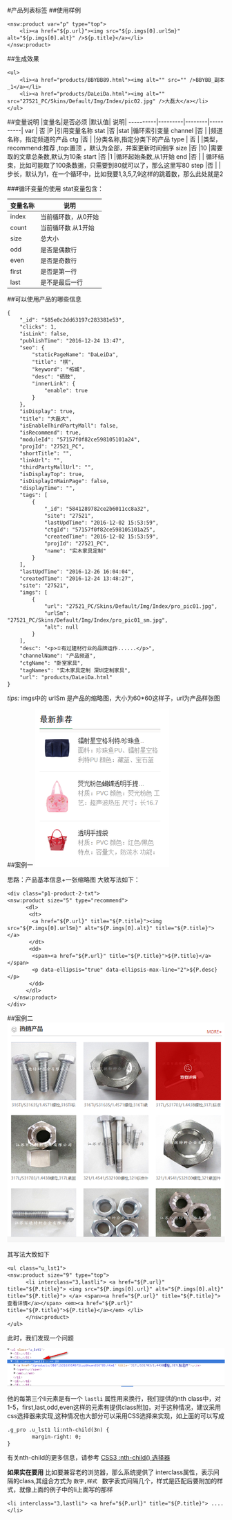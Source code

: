 #产品列表标签
##使用样例

    <nsw:product var="p" type="top">
        <li><a href="${p.url}"><img src="${p.imgs[0].urlSm}" alt="${p.imgs[0].alt}" />${p.title}</a></li>
    </nsw:product>

##生成效果

    <ul>
        <li><a href="products/BBYBB89.html"><img alt="" src="" />BBYBB_副本_1</a></li>
        <li><a href="products/DaLeiDa.html"><img alt="" src="27521_PC/Skins/Default/Img/Index/pic02.jpg" />大磊大</a></li>
    </ul>

##变量说明
|变量名|是否必须 |默认值| 说明|
----------|---------|--------|----------|
var        | 否        |P       |引用变量名称
stat       |否         |stat    |循环索引变量
channel   |否        |           |频道名称，指定频道的产品
ctg       |否         |           |分类名称,指定分类下的产品
type     | 否        |           |类型，recommend:推荐 ,top:置顶 ，默认为全部，并案更新时间倒序
size     |否         |10       |需要取的文章总条数,默认为10条
start    |否         |1          |循环起始条数,从1开始
end     |否         |            | 循环结束，比如可能取了100条数据，只需要到80就可以了，那么这里写80
step    |否         |            |步长，默认为1，在一个循环中，比如我要1,3,5,7,9这样的跳着数，那么此处就是2     

###循环变量的使用
stat变量包含：

| 变量名称|说明|
|------------|------|
index        |当前循环数，从0开始
count        | 当前循环数 从1开始
size          |总大小
odd          | 是否是偶数行
even        |  是否是奇数行   
first           | 是否是第一行
last           |  是不是最后一行

##可以使用产品的哪些信息

    {
        "_id": "585e0c2dd63197c283381e53", 
        "clicks": 1, 
        "isLink": false, 
        "publishTime": "2016-12-24 13:47", 
        "seo": {
            "staticPageName": "DaLeiDa", 
            "title": "棋", 
            "keyword": "柘城", 
            "desc": "硒鼓", 
            "innerLink": {
                "enable": true
            }
        }, 
        "isDisplay": true, 
        "title": "大磊大", 
        "isEnableThirdPartyMall": false, 
        "isRecommend": true, 
        "moduleId": "57157f0f82ce598105101a24", 
        "projId": "27521_PC", 
        "shortTitle": "", 
        "linkUrl": "", 
        "thirdPartyMallUrl": "", 
        "isDisplayTop": true, 
        "isDisplayInMainPage": false, 
        "displayTime": "", 
        "tags": [
            {
                "_id": "5841289782ce2b6011cc8a32", 
                "site": "27521", 
                "lastUpdTime": "2016-12-02 15:53:59", 
                "ctgId": "57157f0f82ce598105101a25", 
                "createdTime": "2016-12-02 15:53:59", 
                "projId": "27521_PC", 
                "name": "实木家具定制"
            }
        ], 
        "lastUpdTime": "2016-12-26 16:04:04", 
        "createdTime": "2016-12-24 13:48:27", 
        "site": "27521", 
        "imgs": [
            {
                "url": "27521_PC/Skins/Default/Img/Index/pro_pic01.jpg", 
                "urlSm": "27521_PC/Skins/Default/Img/Index/pro_pic01_sm.jpg", 
                "alt": null
            }
        ],
        "desc": "<p>①有过建材行业的品牌运作......</p>", 
        "channelName": "产品频道", 
        "ctgName": "卧室家具", 
        "tagNames": "实木家具定制 深圳定制家具", 
        "url": "products/DaLeiDa.html"
    }

*tips:* imgs中的 urlSm 是产品的缩略图，大小为60*60这样子，url为产品样张图

##案例一
![](imgs/2016-12-29_204727.png)

思路：产品基本信息+一张缩略图
大致写法如下：

    <div class="p1-product-2-txt">
    <nsw:product size="5" type="recommend">
          <dl> 
           <dt> 
            <a href="${P.url}" title="${P.title}"><img src="${P.imgs[0].urlSm}" alt="${P.imgs[0].alt}" title="${P.title}"></a> 
           </dt> 
           <dd> 
            <span><a href="${P.url}" title="${P.title}">${P.title}</a></span> 
            <p data-ellipsis="true" data-ellipsis-max-line="2">${P.desc}</p> 
           </dd> 
          </dl> 
      </nsw:product>
    </div>

##案例二
![](imgs/2016-12-29_210425.png)

其写法大致如下

    <ul class="u_lst1">
    <nsw:product size="9" type="top">
          <li interclass="3,lastli"> <a href="${P.url}" title="${P.title}"> <img src="${P.imgs[0].url}" alt="${P.imgs[0].alt}" title="${P.title}"> </a> <span><a href="${P.url}" title="${P.title}">查看详情</a></span> <em><a href="${P.url}" title="${P.title}">${P.title}</a></em> </li>
          </nsw:product>
    </ul>

此时，我们发现一个问题

![](imgs/2016-12-29_211206.png)

他的每第三个li元素是有一个 `lastli` 属性用来换行，我们提供的nth class中，对1-5，first,last,odd,even这样的元素有提供class附加，对于这种情况，建议采用css选择器来实现,这种情况也大部分可以采用CSS选择来实现，如上面的可以写成

    .g_pro .u_lst1 li:nth-child(3n) {
            margin-right: 0;
    }

有关nth-child的更多信息，请参考 [CSS3 :nth-child() 选择器](http://www.w3school.com.cn/cssref/selector_nth-child.asp) 

**如果实在要用**
比如要兼容老的浏览器，那么系统提供了 interclass属性，表示间隔的class,其组合方式为   `数字,样式 ` 数字表式间隔几个，样式是匹配后要附加的样式，就像上面的例子中的li上面写的那样

	<li interclass="3,lastli"> <a href="${P.url}" title="${P.title}"> .... </li>
